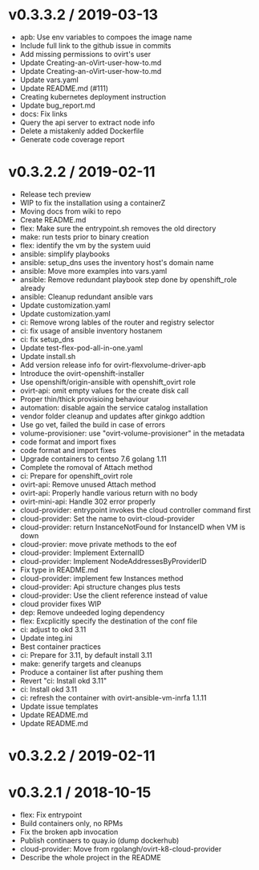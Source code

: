
v0.3.3.2 / 2019-03-13
=====================

  * apb: Use env variables to compoes the image name
  * Include full link to the github issue in commits
  * Add missing permissions to ovirt's user
  * Update Creating-an-oVirt-user-how-to.md
  * Update Creating-an-oVirt-user-how-to.md
  * Update vars.yaml
  * Update README.md (#111)
  * Creating kubernetes deployment instruction
  * Update bug_report.md
  * docs: Fix links
  * Query the api server to extract node info
  * Delete a mistakenly added Dockerfile
  * Generate code coverage report

v0.3.2.2 / 2019-02-11
=====================

  * Release tech preview
  * WIP to fix the installation using a containerZ
  * Moving docs from wiki to repo
  * Create README.md
  * flex: Make sure the entrypoint.sh removes the old directory
  * make: run tests prior to binary creation
  * flex: identify the vm by the system uuid
  * ansible: simplify playbooks
  * ansible: setup_dns uses the inventory host's domain name
  * ansible: Move more examples into vars.yaml
  * ansible: Remove redundant playbook step done by openshift_role already
  * ansible: Cleanup redundant ansible vars
  * Update customization.yaml
  * Update customization.yaml
  * ci: Remove wrong lables of the router and registry selector
  * ci: fix usage of ansible inventory hostanem
  * ci: fix setup_dns
  * Update test-flex-pod-all-in-one.yaml
  * Update install.sh
  * Add version release info for ovirt-flexvolume-driver-apb
  * Introduce the ovirt-openshift-installer
  * Use openshift/origin-ansible with openshift_ovirt role
  * ovirt-api: omit empty values for the create disk call
  * Proper thin/thick provisioing behaviour
  * automation: disable again the service catalog installation
  * vendor folder cleanup and updates after ginkgo addtion
  * Use go vet, failed the build in case of errors
  * volume-provisioner: use "ovirt-volume-provisioner" in the metadata
  * code format and import fixes
  * code format and import fixes
  * Upgrade containers to centso 7.6 golang 1.11
  * Complete the romoval of Attach method
  * ci: Prepare for openshift_ovirt role
  * ovirt-api: Remove unused Attach method
  * ovirt-api: Properly handle various return with no body
  * ovirt-mini-api: Handle 302 error properly
  * cloud-provider: entrypoint invokes the cloud controller command first
  * cloud-provider: Set the name to ovirt-cloud-provider
  * cloud-provider: return InstanceNotFound for InstanceID when VM is down
  * cloud-provier: move private methods to the eof
  * cloud-provider: Implement ExternalID
  * cloud-provider: Implement NodeAddressesByProviderID
  * Fix type in README.md
  * cloud-provider: implement few Instances method
  * cloud-provider: Api structure changes plus tests
  * cloud-provider: Use the client reference instead of value
  * cloud provider fixes WIP
  * dep: Remove undeeded loging dependency
  * flex: Excplicitly specify the destination of the conf file
  * ci: adjust to okd 3.11
  * Update integ.ini
  * Best container practices
  * ci: Prepare for 3.11, by default install 3.11
  * make: generify targets and cleanups
  * Produce a container list after pushing them
  * Revert "ci: Install okd 3.11"
  * ci: Install okd 3.11
  * ci: refresh the container with ovirt-ansible-vm-inrfa 1.1.11
  * Update issue templates
  * Update README.md
  * Update README.md

v0.3.2.2 / 2019-02-11
=====================



v0.3.2.1 / 2018-10-15
=====================

  * flex: Fix entrypoint
  * Build containers only, no RPMs
  * Fix the broken apb invocation
  * Publish continaers to quay.io (dump dockerhub)
  * cloud-provider: Move from rgolangh/ovirt-k8-cloud-provider
  * Describe the whole project in the README

